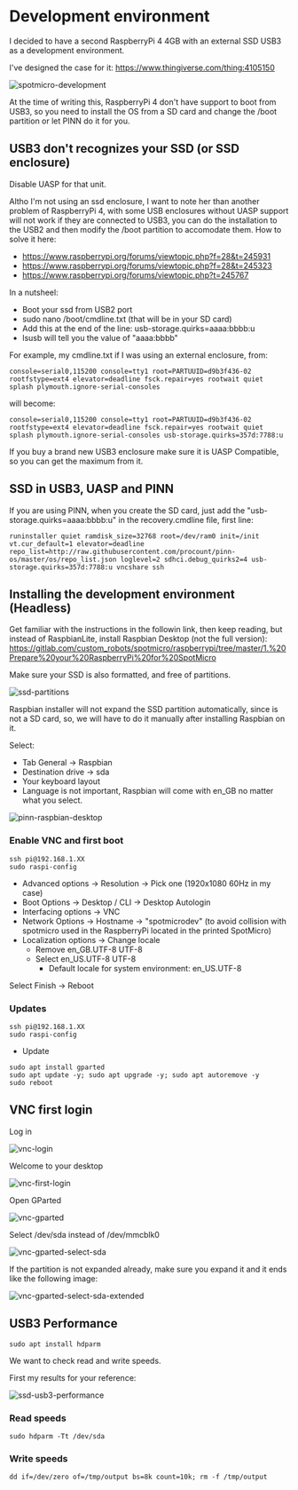 # Development environment

I decided to have a second RaspberryPi 4 4GB with an external SSD USB3 as a development environment.

I've designed the case for it: https://www.thingiverse.com/thing:4105150

![spotmicro-development](spotmicro-development.jpg)

At the time of writing this, RaspberryPi 4 don't have support to boot from USB3, so you need to install the OS from a SD card and change the /boot partition or let PINN do it for you.

## USB3 don't recognizes your SSD (or SSD enclosure)

Disable UASP for that unit.

Altho I'm not using an ssd enclosure, I want to note her than another problem of RaspberryPi 4, with some USB enclosures without UASP support will not work if they are connected to USB3, you can do the installation to the USB2 and then modify the /boot partition to accomodate them.
How to solve it here:
* https://www.raspberrypi.org/forums/viewtopic.php?f=28&t=245931
* https://www.raspberrypi.org/forums/viewtopic.php?f=28&t=245323
* https://www.raspberrypi.org/forums/viewtopic.php?t=245767

In a nutsheel:
* Boot your ssd from USB2 port
* sudo nano /boot/cmdline.txt (that will be in your SD card)
* Add this at the end of the line: usb-storage.quirks=aaaa:bbbb:u
* lsusb will tell you the value of "aaaa:bbbb"

For example, my cmdline.txt if I was using an external enclosure, from:

```
console=serial0,115200 console=tty1 root=PARTUUID=d9b3f436-02 rootfstype=ext4 elevator=deadline fsck.repair=yes rootwait quiet splash plymouth.ignore-serial-consoles
```

will become:

```
console=serial0,115200 console=tty1 root=PARTUUID=d9b3f436-02 rootfstype=ext4 elevator=deadline fsck.repair=yes rootwait quiet splash plymouth.ignore-serial-consoles usb-storage.quirks=357d:7788:u
```

If you buy a brand new USB3 enclosure make sure it is UASP Compatible, so you can get the maximum from it.

## SSD in USB3, UASP and PINN

If you are using PINN, when you create the SD card, just add the "usb-storage.quirks=aaaa:bbbb:u" in the recovery.cmdline file, first line:

```
runinstaller quiet ramdisk_size=32768 root=/dev/ram0 init=/init vt.cur_default=1 elevator=deadline repo_list=http://raw.githubusercontent.com/procount/pinn-os/master/os/repo_list.json loglevel=2 sdhci.debug_quirks2=4 usb-storage.quirks=357d:7788:u vncshare ssh
```

## Installing the development environment (Headless)

Get familiar with the instructions in the followin link, then keep reading, but instead of RaspbianLite, install Raspbian Desktop (not the full version): https://gitlab.com/custom_robots/spotmicro/raspberrypi/tree/master/1.%20Prepare%20your%20RaspberryPi%20for%20SpotMicro

Make sure your SSD is also formatted, and free of partitions.

![ssd-partitions](ssd-partitions.JPG)

Raspbian installer will not expand the SSD partition automatically, since is not a SD card, so, we will have to do it manually after installing Raspbian on it.

Select:

* Tab General -> Raspbian
* Destination drive -> sda
* Your keyboard layout
* Language is not important, Raspbian will come with en_GB no matter what you select.

![pinn-raspbian-desktop](pinn-raspbian-desktop.JPG)


### Enable VNC and first boot

```
ssh pi@192.168.1.XX
sudo raspi-config
```

* Advanced options -> Resolution -> Pick one (1920x1080 60Hz in my case)
* Boot Options -> Desktop / CLI -> Desktop Autologin
* Interfacing options -> VNC
* Network Options -> Hostname -> "spotmicrodev" (to avoid collision with spotmicro used in the RaspberryPi located in the printed SpotMicro)
* Localization options -> Change locale
  * Remove en_GB.UTF-8 UTF-8
  * Select en_US.UTF-8 UTF-8
    * Default locale for system environment: en_US.UTF-8

Select Finish -> Reboot

### Updates

```
ssh pi@192.168.1.XX
sudo raspi-config
```

* Update

```
sudo apt install gparted
sudo apt update -y; sudo apt upgrade -y; sudo apt autoremove -y
sudo reboot
```

## VNC first login

Log in

![vnc-login](vnc-login.JPG)

Welcome to your desktop

![vnc-first-login](vnc-first-login.JPG)

Open GParted

![vnc-gparted](vnc-gparted.JPG)

Select /dev/sda instead of /dev/mmcblk0

![vnc-gparted-select-sda](vnc-gparted-select-sda.JPG)

If the partition is not expanded already, make sure you expand it and 
it ends like the following image:

![vnc-gparted-select-sda-extended](vnc-gparted-select-sda-extended.JPG)

## USB3 Performance

```
sudo apt install hdparm
```

We want to check read and write speeds.

First my results for your reference:

![ssd-usb3-performance](ssd-usb3-performance.JPG)

### Read speeds

```
sudo hdparm -Tt /dev/sda
```
### Write speeds

```
dd if=/dev/zero of=/tmp/output bs=8k count=10k; rm -f /tmp/output
```
